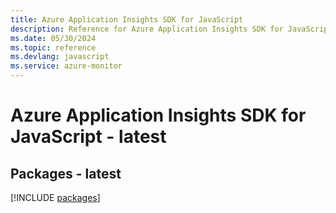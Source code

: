 ```yaml
---
title: Azure Application Insights SDK for JavaScript
description: Reference for Azure Application Insights SDK for JavaScript
ms.date: 05/30/2024
ms.topic: reference
ms.devlang: javascript
ms.service: azure-monitor
---
```

# Azure Application Insights SDK for JavaScript - latest
## Packages - latest
[!INCLUDE [packages](application-insights-index.md)]